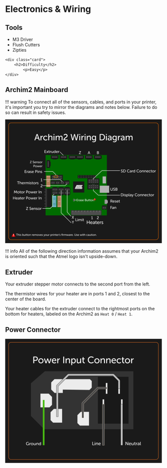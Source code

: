 # Electronics & Wiring

<div class="grid">
    <div class="card">
        <h2>Tools</h2>
            <ul>
                <li>M3 Driver</li> 
                <li>Flush Cutters</li> <!-- TODO do we want to call out that it's not included? -->
                <li>Zipties</li> <!-- TODO do we want to call out that it's not included? -->
            </ul>
    </div>

    <div class="card">
        <h2>Difficulty</h2>
            <p>Easy</p>
    </div>
</div>

## Archim2 Mainboard

!!! warning
    To connect all of the sensors, cables, and ports in your printer, it's important you try to mirror the diagrams and notes below. Failure to do so can result in safety issues.

![Wiring Diagram](../img/wiring/wiring-diagr.png)

!!! info
    All of the following direction information assumes that your Archim2 is oriented such that the Atmel logo isn't upside-down.

## Extruder

Your extruder stepper motor connects to the second port from the left.

The thermistor wires for your heater are in ports 1 and 2, closest to the center of the board.

Your heater cables for the extruder connect to the rightmost ports on the bottom for heaters, labeled on the Archim2 as `Heat 0` / `Heat 1`.

## Power Connector

![Power Connector Wiring Diagram](../img/wiring/power.png)